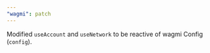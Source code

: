 ```yaml
---
"wagmi": patch
---
```


Modified `useAccount` and `useNetwork` to be reactive of wagmi Config (`config`).
